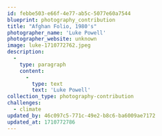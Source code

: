 ```yaml
---
id: febbe503-e66f-4e77-ab5c-5077e60a7544
blueprint: photography_contribution
title: "Afghan Folio, 1980's"
photographer_name: 'Luke Powell'
photographer_website: unknown
image: luke-1710772762.jpeg
description:
  -
    type: paragraph
    content:
      -
        type: text
        text: 'Luke Powell'
collection_type: photography-contribution
challenges:
  - climate
updated_by: 46c097c5-771c-49e2-b8c6-ba6009ae7172
updated_at: 1710772786
---
```

